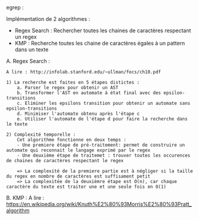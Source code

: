 egrep :

Implémentation de 2 algorithmes :
- Regex Search : Rechercher toutes les chaines de caractères respectant un regex 
- KMP : Recherche toutes les chaine de caractères égales à un pattern dans un texte

A. Regex Search :

	A lire : http://infolab.stanford.edu/~ullman/focs/ch10.pdf
	
	1) La recherche est faites en 5 étapes distictes :
		a. Parser le regex pour obtenir un AST
		b. Transformer l'AST en automate à état final avec des epsilon-transitions
		c. Eliminer les epsilons transition pour obtenir un automate sans epsilon-transitions
		d. Minimiser l'automate obtenu après l'étape c
		e. Utiliser l'automate de l'étape d pour faire la recherche dans le texte
		
	2) Complexité temporelle :
		Cet algorithme fonctionne en deux temps :
		- Une premiere étape de pré-traitement: permet de construire un automate qui reconnait le langage exprimé par le regex
		- Une deuxième étape de traitemet : trouver toutes les occurences de chaines de caractères respectant le regex
		
		=> La complexité de la premiere partie est à négliger si la taille du regex en nombre de caractères est suffisament petit
		=> La complexitée de la deuxièmre étape est O(n), car chaque caractère du texte est traiter une et une seule fois en O(1)


B. KMP :
	A lire : https://en.wikipedia.org/wiki/Knuth%E2%80%93Morris%E2%80%93Pratt_algorithm
